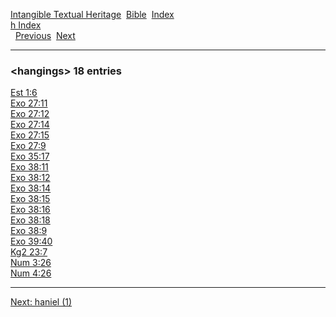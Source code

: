[Intangible Textual Heritage](../../index)  [Bible](../index) 
[Index](index)   
[h Index](_h_)  
  [Previous](c05116)  [Next](c05118) 

------------------------------------------------------------------------

### &lt;hangings&gt; 18 entries

[Est 1:6](../kjv/est001.htm#006)  
[Exo 27:11](../kjv/exo027.htm#011)  
[Exo 27:12](../kjv/exo027.htm#012)  
[Exo 27:14](../kjv/exo027.htm#014)  
[Exo 27:15](../kjv/exo027.htm#015)  
[Exo 27:9](../kjv/exo027.htm#009)  
[Exo 35:17](../kjv/exo035.htm#017)  
[Exo 38:11](../kjv/exo038.htm#011)  
[Exo 38:12](../kjv/exo038.htm#012)  
[Exo 38:14](../kjv/exo038.htm#014)  
[Exo 38:15](../kjv/exo038.htm#015)  
[Exo 38:16](../kjv/exo038.htm#016)  
[Exo 38:18](../kjv/exo038.htm#018)  
[Exo 38:9](../kjv/exo038.htm#009)  
[Exo 39:40](../kjv/exo039.htm#040)  
[Kg2 23:7](../kjv/kg2023.htm#007)  
[Num 3:26](../kjv/num003.htm#026)  
[Num 4:26](../kjv/num004.htm#026)  

------------------------------------------------------------------------

[Next: haniel (1)](c05118)
